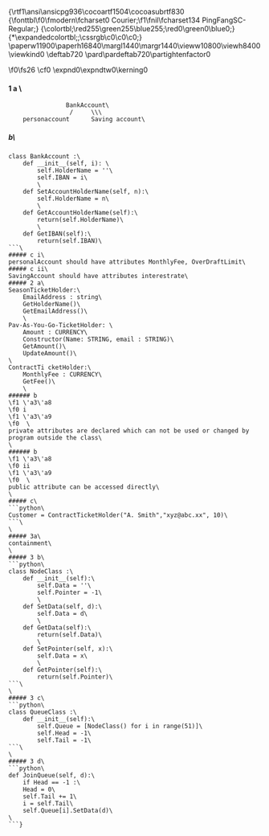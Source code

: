 {\rtf1\ansi\ansicpg936\cocoartf1504\cocoasubrtf830
{\fonttbl\f0\fmodern\fcharset0 Courier;\f1\fnil\fcharset134 PingFangSC-Regular;}
{\colortbl;\red255\green255\blue255;\red0\green0\blue0;}
{\*\expandedcolortbl;;\cssrgb\c0\c0\c0;}
\paperw11900\paperh16840\margl1440\margr1440\vieww10800\viewh8400\viewkind0
\deftab720
\pard\pardeftab720\partightenfactor0

\f0\fs26 \cf0 \expnd0\expndtw0\kerning0
#### 1 a \
                    BankAccount\
                     /     \\\
        personaccount      Saving account\
##### b\
```python\
class BankAccount :\
    def __init__(self, i): \
        self.HolderName = ''\
        self.IBAN = i\
        \
    def SetAccountHolderName(self, n):\
        self.HolderName = n\
        \
    def GetAccountHolderName(self):\
        return(self.HolderName)\
        \
    def GetIBAN(self):\
        return(self.IBAN)\
```\
##### c i\
personalAccount should have attributes MonthlyFee, OverDraftLimit\
##### c ii\
SavingAccount should have attributes interestrate\
##### 2 a\
SeasonTicketHolder:\
    EmailAddress : string\
    GetHolderName()\
    GetEmailAddress()\
    \
Pav-As-You-Go-TicketHolder: \
    Amount : CURRENCY\
    Constructor(Name: STRING, email : STRING)\
    GetAmount()\
    UpdateAmount()\
\
ContractTi cketHolder:\
    MonthlyFee : CURRENCY\
    GetFee()\
    \
###### b 
\f1 \'a3\'a8
\f0 i
\f1 \'a3\'a9
\f0  \
private attributes are declared which can not be used or changed by program outside the class\
\
###### b 
\f1 \'a3\'a8
\f0 ii
\f1 \'a3\'a9
\f0  \
public attribute can be accessed directly\
\
##### c\
```python\
Customer = ContractTicketHolder("A. Smith","xyz@abc.xx", 10)\
```\
\
##### 3a\
containment\
\
##### 3 b\
```python\
class NodeClass :\
    def __init__(self):\
        self.Data = ''\
        self.Pointer = -1\
        \
    def SetData(self, d):\
        self.Data = d\
        \
    def GetData(self):\
        return(self.Data)\
        \
    def SetPointer(self, x):\
        self.Data = x\
        \
    def GetPointer(self):\
        return(self.Pointer)\
```\
\
##### 3 c\
```python\
class QueueClass :\
    def __init__(self):\
        self.Queue = [NodeClass() for i in range(51)]\
        self.Head = -1\
        self.Tail = -1\
```\
\
##### 3 d\
```python\
def JoinQueue(self, d):\
    if Head == -1 :\
    Head = 0\
    self.Tail += 1\
    i = self.Tail\
    self.Queue[i].SetData(d)\
\
```}